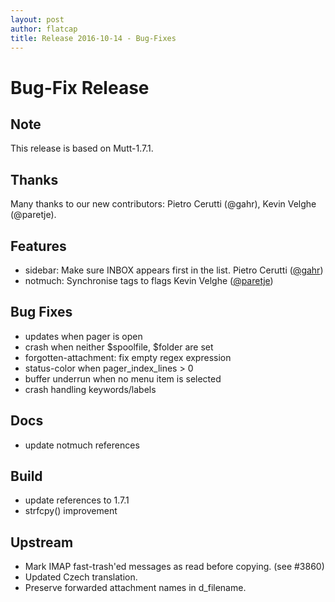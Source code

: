 ```yaml
---
layout: post
author: flatcap
title: Release 2016-10-14 - Bug-Fixes
---
```


# Bug-Fix Release

## Note

This release is based on Mutt-1.7.1.

## Thanks

Many thanks to our new contributors: Pietro Cerutti (@gahr), Kevin Velghe (@paretje).

## Features
  - sidebar: Make sure INBOX appears first in the list.
    Pietro Cerutti ([@gahr](https://github.com/gahr))
  - notmuch: Synchronise tags to flags
    Kevin Velghe ([@paretje](https://github.com/paretje))

## Bug Fixes
  - updates when pager is open
  - crash when neither $spoolfile, $folder are set
  - forgotten-attachment: fix empty regex expression
  - status-color when pager_index_lines > 0
  - buffer underrun when no menu item is selected
  - crash handling keywords/labels

## Docs
  - update notmuch references

## Build
  - update references to 1.7.1
  - strfcpy() improvement

## Upstream
  - Mark IMAP fast-trash'ed messages as read before copying. (see #3860)
  - Updated Czech translation.
  - Preserve forwarded attachment names in d_filename.

